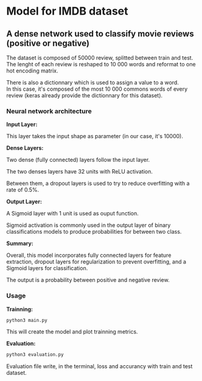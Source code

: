 # Model for IMDB dataset
## A dense network used to classify movie reviews (positive or negative)  

The dataset is composed of 50000 review, splitted between train and test. The lenght of each review is reshaped to 10 000 words and reformat to one hot encoding matrix.

There is also a dictionnary which is used to assign a value to a word. 
</br>
In this case, it's composed of the most 10 000 commons words of every review (keras already provide the dictionnary for this dataset).


### Neural network architecture
__Input Layer:__

This layer takes the input shape as parameter (in our case, it's 10000).


__Dense Layers:__

Two dense (fully connected) layers follow the input layer.

The two denses layers have 32 units with ReLU activation.

Between them, a dropout layers is used to try to reduce overfitting with a rate of 0.5%.


__Output Layer:__

A Sigmoid layer with 1 unit is used as ouput function.

Sigmoid activation is commonly used in the output layer of binary classifications models to produce probabilities for between two class.


__Summary:__

Overall, this model incorporates fully connected layers for feature extraction, dropout layers for regularization to prevent overfitting, and a Sigmoid layers for classification.

The output is a probability between positive and negative review.



### Usage

__Trainning:__
```sh
python3 main.py
```
This will create the model and plot trainning metrics. 


__Evaluation:__
```sh
python3 evaluation.py
```

Evaluation file write, in the terminal, loss and accurancy with train and test dataset.
